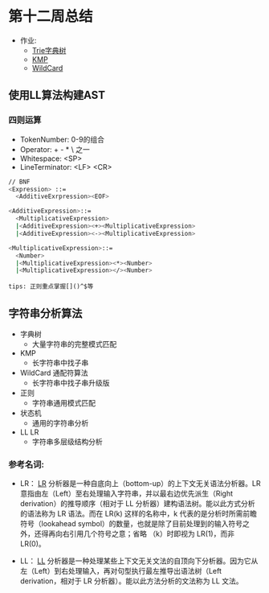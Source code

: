 # 第十二周总结
- 作业:
  + [Trie字典树](./Trie.html)
  + [KMP](./KMP.html)
  + [WildCard](./WildCard.html)

## 使用LL算法构建AST

### 四则运算
- TokenNumber: 0-9的组合
- Operator: \+ \- \* \\ 之一
- Whitespace: \<SP>
- LineTerminator: \<LF> \<CR>

```bash
// BNF
<Expression> ::=
  <AdditiveExrpression><EOF>

<AdditiveExpression>::=
  <MultiplicativeExpression>
  |<AdditiveExpression><+><MultiplicativeExpression>
  |<AdditiveExpression><-><MultiplicativeExpression>

<MultiplicativeExpression>::=
  <Number>
  |<MultiplicativeExpression><*><Number>
  |<MultiplicativeExpression></><Number>
```

`tips: 正则重点掌握[]()^$等`

## 字符串分析算法
- 字典树
  + 大量字符串的完整模式匹配
- KMP
  + 长字符串中找子串
- WildCard 通配符算法
  + 长字符串中找子串升级版
- 正则
  + 字符串通用模式匹配
- 状态机
  + 通用的字符串分析
- LL LR
  + 字符串多层级结构分析

### 参考名词: 
- LR： [LR](https://zh.wikipedia.org/wiki/LR%E5%89%96%E6%9E%90%E5%99%A8) 分析器是一种自底向上（bottom-up）的上下文无关语法分析器。LR 意指由左（Left）至右处理输入字符串，并以最右边优先派生（Right derivation）的推导顺序（相对于 LL 分析器）建构语法树。能以此方式分析的语法称为 LR 语法。而在 LR(k) 这样的名称中，k 代表的是分析时所需前瞻符号（lookahead symbol）的数量，也就是除了目前处理到的输入符号之外，还得再向右引用几个符号之意；省略 （k）时即视为 LR(1)，而非 LR(0)。

- LL： [LL](https://zh.wikipedia.org/wiki/LL%E5%89%96%E6%9E%90%E5%99%A8) 分析器是一种处理某些上下文无关文法的自顶向下分析器。因为它从左（Left）到右处理输入，再对句型执行最左推导出语法树（Left derivation，相对于 LR 分析器）。能以此方法分析的文法称为 LL 文法。